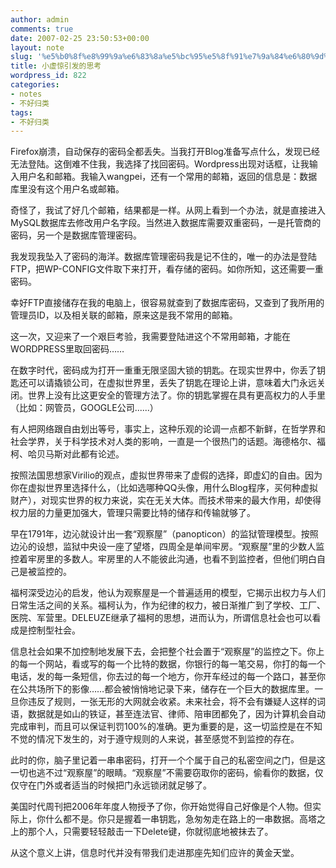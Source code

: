```yaml
---
author: admin
comments: true
date: 2007-02-25 23:50:53+00:00
layout: note
slug: '%e5%b0%8f%e8%99%9a%e6%83%8a%e5%bc%95%e5%8f%91%e7%9a%84%e6%80%9d%e8%80%83'
title: 小虚惊引发的思考
wordpress_id: 822
categories:
- notes
- 不好归类
tags:
- 不好归类
---
```


Firefox崩溃，自动保存的密码全都丢失。当我打开Blog准备写点什么，发现已经无法登陆。这倒难不住我，我选择了找回密码。Wordpress出现对话框，让我输入用户名和邮箱。我输入wangpei，还有一个常用的邮箱，返回的信息是：数据库里没有这个用户名或邮箱。

奇怪了，我试了好几个邮箱，结果都是一样。从网上看到一个办法，就是直接进入MySQL数据库去修改用户名字段。当然进入数据库需要双重密码，一是托管商的密码，另一个是数据库管理密码。

我发现我坠入了密码的海洋。数据库管理密码我是记不住的，唯一的办法是登陆FTP，把WP-CONFIG文件取下来打开，看存储的密码。如你所知，这还需要一重密码。

幸好FTP直接储存在我的电脑上，很容易就查到了数据库密码，又查到了我所用的管理员ID，以及相关联的邮箱，原来这是我不常用的邮箱。

这一次，又迎来了一个艰巨考验，我需要登陆进这个不常用邮箱，才能在WORDPRESS里取回密码……

在数字时代，密码成为打开一重重无限坚固大锁的钥匙。在现实世界中，你丢了钥匙还可以请撬锁公司，在虚拟世界里，丢失了钥匙在理论上讲，意味着大门永远关闭。世界上没有比这更安全的管理方法了。你的钥匙掌握在具有更高权力的人手里（比如：网管员，GOOGLE公司......）

有人把网络跟自由划出等号，事实上，这种乐观的论调一点都不新鲜，在哲学界和社会学界，关于科学技术对人类的影响，一直是一个很热门的话题。海德格尔、福柯、哈贝马斯对此都有论述。

按照法国思想家Virilio的观点，虚拟世界带来了虚假的选择，即虚幻的自由。因为你在虚拟世界里选择什么，（比如选哪种QQ头像，用什么Blog程序，买何种虚拟财产），对现实世界的权力来说，实在无关大体。而技术带来的最大作用，却使得权力层的力量更加强大，管理只需要比特的储存和传输就够了。

早在1791年，边沁就设计出一套“观察屋”（panopticon）的监狱管理模型。按照边沁的设想，监狱中央设一座了望塔，四周全是单间牢房。“观察屋”里的少数人监控着牢房里的多数人。牢房里的人不能彼此沟通，也看不到监控者，但他们明白自己是被监控的。

福柯深受边沁的启发，他认为观察屋是一个普遍适用的模型，它揭示出权力与人们日常生活之间的关系。福柯认为，作为纪律的权力，被日渐推广到了学校、工厂、医院、军营里。DELEUZE继承了福柯的思想，进而认为，所谓信息社会也可以看成是控制型社会。

信息社会如果不加控制地发展下去，会把整个社会置于“观察屋”的监控之下。你上的每一个网站，看或写的每一个比特的数据，你银行的每一笔交易，你打的每一个电话，发的每一条短信，你去过的每一个地方，你开车经过的每一个路口，甚至你在公共场所下的影像……都会被悄悄地记录下来，储存在一个巨大的数据库里。一旦你违反了规则，一张无形的大网就会收紧。未来社会，将不会有嫌疑人这样的词语，数据就是如山的铁证，甚至连法官、律师、陪审团都免了，因为计算机会自动完成审判，而且可以保证判罚100%的准确。更为重要的是，这一切监控是在不知不觉的情况下发生的，对于遵守规则的人来说，甚至感觉不到监控的存在。

此时的你，脑子里记着一串串密码，打开一个个属于自己的私密空间之门，但是这一切也逃不过“观察屋”的眼睛。“观察屋”不需要窃取你的密码，偷看你的数据，仅仅守在门外或者适当的时候把门永远锁闭就足够了。

美国时代周刊把2006年年度人物授予了你，你开始觉得自己好像是个人物。但实际上，你什么都不是。你只是握着一串钥匙，急匆匆走在路上的一串数据。高塔之上的那个人，只需要轻轻敲击一下Delete键，你就彻底地被抹去了。

从这个意义上讲，信息时代并没有带我们走进那座先知们应许的黄金天堂。




